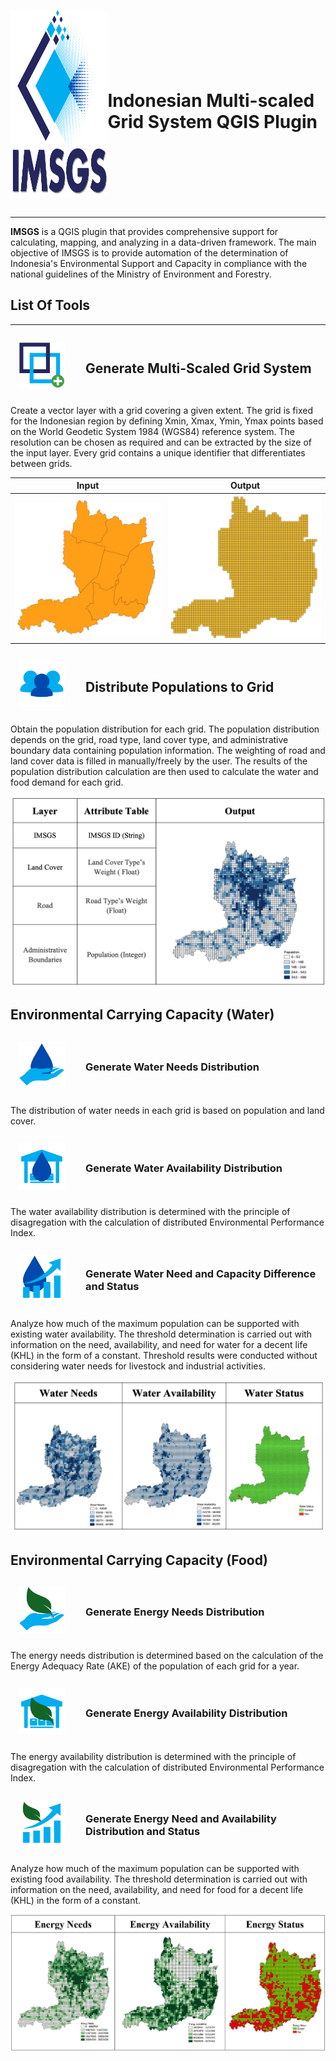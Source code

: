 <div style="display: flex; align-items: center;">
    <p align="center"> 
        <img src="/icons/15.png" alt="LOGO!" style="width: 300px; height: 300px;r">
        <h1>Indonesian Multi-scaled Grid System QGIS Plugin</h1>
    </p>
</div>

---

**IMSGS** is a QGIS plugin that provides comprehensive support for calculating, mapping, and analyzing in a data-driven framework. The main objective of IMSGS is to provide automation of the determination of Indonesia's Environmental Support and Capacity in compliance with the national guidelines of the Ministry of Environment and Forestry.

## List Of Tools

---

<div style="display: flex; align-items: center;">
    <img src="/icons/generategrid.png" alt="LOGO!" style="width: 100px; height: 100px; margin-right: 20px; scale : 0.75">
    <h2> Generate Multi-Scaled Grid System</h2>
</div>

Create a vector layer with a grid covering a given extent. The grid is fixed for the Indonesian region by defining Xmin, Xmax, Ymin, Ymax points based on the World Geodetic System 1984 (WGS84) reference system. The resolution can be chosen as required and can be extracted by the size of the input layer. Every grid contains a unique identifier that differentiates between grids.

| Input                                                    | Output                                                     |
| -------------------------------------------------------- | ---------------------------------------------------------- |
| ![Input Image](/icons/ToolExample/InputGenerateGrid.png) | ![Output Image](/icons/ToolExample/OutputGenerateGrid.png) |

<div style="display: flex; align-items: center;">
    <img src="/icons/populdist.png" alt="LOGO!" style="width: 100px; height: 100px; margin-right: 20px; scale : 0.75">
    <h2> Distribute Populations to Grid</h2>
</div>

Obtain the population distribution for each grid. The population distribution depends on the grid, road type, land cover type, and administrative boundary data containing population information. The weighting of road and land cover data is filled in manually/freely by the user. The results of the population distribution calculation are then used to calculate the water and food demand for each grid.

![Popul](/icons/ToolExample/Popul.png)

## Environmental Carrying Capacity (Water)

<div style="display: flex; align-items: center;">
    <img src="/icons/waterneed.png" alt="LOGO!" style="width: 100px; height: 100px; margin-right: 20px; scale : 0.75">
    <h3>Generate Water Needs Distribution </h3>
</div>

The distribution of water needs in each grid is based on population and land cover.

<div style="display: flex; align-items: center;">
    <img src="/icons/wateravail.png" alt="LOGO!" style="width: 100px; height: 100px; margin-right: 20px; scale : 0.75">
    <h3>Generate Water Availability Distribution</h3>
</div>

The water availability distribution is determined with the principle of disagregation with the calculation of distributed Environmental Performance Index.

<div style="display: flex; align-items: center;">
    <img src="/icons/waterstatus.png" alt="LOGO!" style="width: 100px; height: 100px; margin-right: 20px; scale : 0.75">
    <h3>Generate Water Need and Capacity Difference and Status </h3>
</div>

Analyze how much of the maximum population can be supported with existing water availability. The threshold determination is carried out with information on the need, availability, and need for water for a decent life (KHL) in the form of a constant. Threshold results were conducted without considering water needs for livestock and industrial activities.

![Water](/icons/ToolExample/Water.png)

## Environmental Carrying Capacity (Food)

<div style="display: flex; align-items: center;">
    <img src="/icons/enerneed.png" alt="LOGO!" style="width: 100px; height: 100px; margin-right: 20px; scale : 0.75">
    <h3>Generate Energy Needs Distribution </h3>
</div>

The energy needs distribution is determined based on the calculation of the Energy Adequacy Rate (AKE) of the population of each grid for a year.

<div style="display: flex; align-items: center;">
    <img src="/icons/eneravai.png" alt="LOGO!" style="width: 100px; height: 100px; margin-right: 20px; scale : 0.75">
    <h3>Generate Energy Availability Distribution </h3>
</div>

The energy availability distribution is determined with the principle of disagregation with the calculation of distributed Environmental Performance Index.

<div style="display: flex; align-items: center;">
    <img src="/icons/enerstatus.png" alt="LOGO!" style="width: 100px; height: 100px; margin-right: 20px; scale : 0.75">
    <h3>Generate Energy Need and Availability Distribution and Status</h3>
</div>

Analyze how much of the maximum population can be supported with existing food availability. The threshold determination is carried out with information on the need, availability, and need for food for a decent life (KHL) in the form of a constant.

![Energy](/icons/ToolExample/Energy.png)
